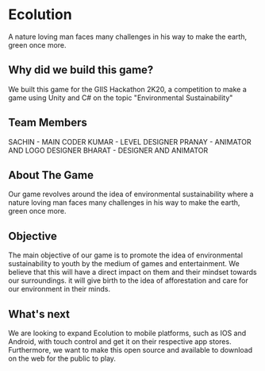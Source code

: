 # Ecolution

A nature loving man faces many challenges in his way to make the earth, green once more.

## Why did we build this game?

We built this game for the GIIS Hackathon 2K20, a competition to make a game using Unity and C# on the topic "Environmental Sustainability"

## Team Members

SACHIN - MAIN CODER
KUMAR - LEVEL DESIGNER
PRANAY - ANIMATOR AND LOGO DESIGNER
BHARAT - DESIGNER AND ANIMATOR

## About The Game

Our game revolves around the idea of environmental sustainability where a nature loving man faces many challenges in his way to make the earth, green once more. 

## Objective

The main objective of our game is to promote the idea of environmental sustainability to youth by the medium of games and entertainment. We believe that this will have a direct impact on them and their mindset towards our surroundings. it will give birth to the idea of afforestation and care for our environment in their minds.

## What's next

We are looking to expand Ecolution to mobile platforms, such as IOS and Android, with touch control and get it on their respective app stores. Furthermore, we want to make this open source and available to download on the web for the public to play.

